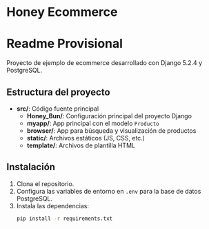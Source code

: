 # Honey Ecommerce
# Readme Provisional

Proyecto de ejemplo de ecommerce desarrollado con Django 5.2.4 y PostgreSQL.

## Estructura del proyecto

- **src/**: Código fuente principal
  - **Honey_Bun/**: Configuración principal del proyecto Django
  - **myapp/**: App principal con el modelo `Producto`
  - **browser/**: App para búsqueda y visualización de productos
  - **static/**: Archivos estáticos (JS, CSS, etc.)
  - **template/**: Archivos de plantilla HTML

## Instalación

1. Clona el repositorio.
2. Configura las variables de entorno en `.env` para la base de datos PostgreSQL.
3. Instala las dependencias:
   ```sh
   pip install -r requirements.txt